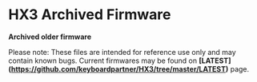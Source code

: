 HX3 Archived Firmware
=====================

<b>Archived older firmware</b>

Please note: These files are intended for reference use only and may contain known bugs.
Current firmwares may be found on **[LATEST] (https://github.com/keyboardpartner/HX3/tree/master/LATEST)** page.
